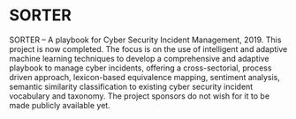 # SORTER
SORTER – A playbook for Cyber Security Incident Management, 2019. This project is now completed. The focus is on the use of intelligent and adaptive machine learning techniques to develop a comprehensive and adaptive playbook to manage cyber incidents, offering a cross-sectorial, process driven approach, lexicon-based equivalence mapping, sentiment analysis, semantic similarity classification to existing cyber security incident vocabulary and taxonomy. The project sponsors do not wish for it to be made publicly available yet.
